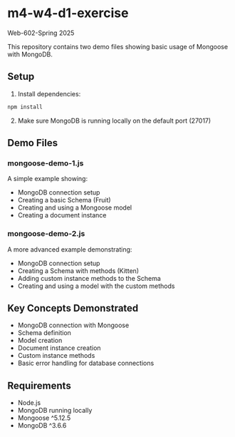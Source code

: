 # m4-w4-d1-exercise
Web-602-Spring 2025

This repository contains two demo files showing basic usage of Mongoose with MongoDB.

## Setup

1. Install dependencies:
```sh
npm install
```

2. Make sure MongoDB is running locally on the default port (27017)

## Demo Files

### mongoose-demo-1.js
A simple example showing:
- MongoDB connection setup
- Creating a basic Schema (Fruit)
- Creating and using a Mongoose model
- Creating a document instance

### mongoose-demo-2.js
A more advanced example demonstrating:
- MongoDB connection setup
- Creating a Schema with methods (Kitten)
- Adding custom instance methods to the Schema
- Creating and using a model with the custom methods

## Key Concepts Demonstrated
- MongoDB connection with Mongoose
- Schema definition
- Model creation
- Document instance creation
- Custom instance methods
- Basic error handling for database connections

## Requirements
- Node.js
- MongoDB running locally
- Mongoose ^5.12.5
- MongoDB ^3.6.6
